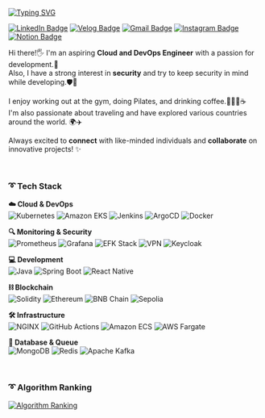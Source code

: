 [![Typing SVG](https://readme-typing-svg.demolab.com?font=Shantell+Sans&weight=500&size=28&duration=5004&pause=1000&color=C68FE6&width=435&lines=Hi!+I'm+ChaeHyun+Ryu+%3AD)](https://git.io/typing-svg) 

[![LinkedIn Badge](https://img.shields.io/badge/LinkedIn-0A66C2?style=flat-square&logo=LinkedIn&logoColor=white&link=https://www.linkedin.com/in/ryuchaehyun)](https://www.linkedin.com/in/ryuchaehyun)
[![Velog Badge](https://img.shields.io/badge/Velog-20C997?style=flat-square&logo=Velog&logoColor=white&link=https://velog.io/@cielo_g)](https://velog.io/@cielo_g)
[![Gmail Badge](https://img.shields.io/badge/Gmail-d14836?style=flat-square&logo=Gmail&logoColor=white&link=mailto:lch010201@gmail.com)](mailto:lch010201@gmail.com)
[![Instagram Badge](https://img.shields.io/badge/Instagram-E4405F?style=flat-square&logo=Instagram&logoColor=white&link=https://instagram.com/chae_.vly)](https://instagram.com/chae_.vly)
[![Notion Badge](https://img.shields.io/badge/Notion-000000?style=flat-square&logo=Notion&logoColor=white&link=https://www.notion.so/yourusername)](https://www.notion.so/yourusername)

Hi there!🖐 I'm an aspiring **Cloud and DevOps Engineer** with a passion for development.💭  
Also, I have a strong interest in **security** and try to keep security in mind while developing.🛡️💓

I enjoy working out at the gym, doing Pilates, and drinking coffee.🏋️‍♀️🧘☕  
I'm also passionate about traveling and have explored various countries around the world. 🌍✈️

Always excited to **connect** with like-minded individuals and **collaborate** on innovative projects! ✨
 
<br>

### ➰ **Tech Stack** 

**☁️ Cloud & DevOps**  
![Kubernetes](https://img.shields.io/badge/kubernetes-326CE5.svg?&style=for-the-badge&logo=kubernetes&logoColor=white)
![Amazon EKS](https://img.shields.io/badge/Amazon%20EKS-FF9900.svg?&style=for-the-badge&logo=amazoneks&logoColor=white)
![Jenkins](https://img.shields.io/badge/jenkins-D24939.svg?&style=for-the-badge&logo=jenkins&logoColor=white)
![ArgoCD](https://img.shields.io/badge/argo-EF7B4D.svg?&style=for-the-badge&logo=argo&logoColor=white)
![Docker](https://img.shields.io/badge/docker-2496ED.svg?&style=for-the-badge&logo=docker&logoColor=white)

**🔍 Monitoring & Security**  
![Prometheus](https://img.shields.io/badge/prometheus-E6522C.svg?&style=for-the-badge&logo=prometheus&logoColor=white)
![Grafana](https://img.shields.io/badge/grafana-F46800.svg?&style=for-the-badge&logo=grafana&logoColor=white)
![EFK Stack](https://img.shields.io/badge/EFK%20Stack-005571.svg?&style=for-the-badge&logo=elasticstack&logoColor=white)
![VPN](https://img.shields.io/badge/VPN-00A1E0.svg?&style=for-the-badge&logo=openvpn&logoColor=white)
![Keycloak](https://img.shields.io/badge/Keycloak-4D4D4D.svg?&style=for-the-badge&logo=Keycloak&logoColor=white)

**💻 Development**  
![Java](https://img.shields.io/badge/Java-007396.svg?&style=for-the-badge&logo=openjdk&logoColor=white)
![Spring Boot](https://img.shields.io/badge/springboot-6DB33F.svg?&style=for-the-badge&logo=springboot&logoColor=white)
![React Native](https://img.shields.io/badge/Reactnative-61DAFB.svg?&style=for-the-badge&logo=react&logoColor=black)

**⛓️ Blockchain**  
![Solidity](https://img.shields.io/badge/solidity-363636.svg?&style=for-the-badge&logo=solidity&logoColor=white)
![Ethereum](https://img.shields.io/badge/ethereum-3C3C3D.svg?&style=for-the-badge&logo=ethereum&logoColor=white)
![BNB Chain](https://img.shields.io/badge/BNB%20Chain-F0B90B.svg?&style=for-the-badge&logo=binance&logoColor=black)
![Sepolia](https://img.shields.io/badge/Sepolia-3C3C3D.svg?&style=for-the-badge&logo=Ethereum&logoColor=white)

**🛠️ Infrastructure**  
![NGINX](https://img.shields.io/badge/nginx-009639.svg?&style=for-the-badge&logo=nginx&logoColor=white)
![GitHub Actions](https://img.shields.io/badge/githubactions-2088FF.svg?&style=for-the-badge&logo=githubactions&logoColor=white)
![Amazon ECS](https://img.shields.io/badge/amazonecs-FF9900.svg?&style=for-the-badge&logo=amazonecs&logoColor=white)
![AWS Fargate](https://img.shields.io/badge/awsfargate-FF9900.svg?&style=for-the-badge&logo=awsfargate&logoColor=white)

**💾 Database & Queue**  
![MongoDB](https://img.shields.io/badge/mongodb-47A248.svg?&style=for-the-badge&logo=mongodb&logoColor=white)
![Redis](https://img.shields.io/badge/redis-DC382D.svg?&style=for-the-badge&logo=redis&logoColor=white)
![Apache Kafka](https://img.shields.io/badge/apachekafka-231F20.svg?&style=for-the-badge&logo=apachekafka&logoColor=white)

<br>

 
### ➰ Algorithm Ranking  
[![Algorithm Ranking](https://mazassumnida.wtf/api/v2/generate_badge?boj=lch010201)](https://solved.ac/profile/lch010201)
